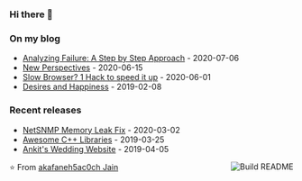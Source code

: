 ### Hi there 👋


### On my blog
<!-- blog starts -->
* [Analyzing Failure: A Step by Step Approach](https://medium.com/@nimish.jain_21547/analyzing-failure-a-step-by-step-approach-e430047995f4) - 2020-07-06
* [New Perspectives](https://medium.com/@jainmukesh/new-perspectives-72516b150a9) - 2020-06-15
* [Slow Browser? 1 Hack to speed it up](https://medium.com/@jainmukesh/slow-browser-1-hack-to-speed-it-up-2c6d90152b7b) - 2020-06-01
* [Desires and Happiness](https://medium.com/@jainmukesh/desires-and-happiness-7a19f737684e) - 2019-02-08
<!-- blog ends -->
</td><td valign="top">

### Recent releases
<!-- recent_releases starts -->
* [NetSNMP Memory Leak Fix](https://github.com/net-snmp/net-snmp/pull/78) - 2020-03-02
* [Awesome C++ Libraries](https://github.com/jain-mukesh/cpp-tools) - 2019-03-25
* [Ankit's Wedding Website](https://github.com/jain-mukesh/ankit-wedding) - 2019-04-05
<!-- recent_releases ends -->
</td></tr></table>

<!-- [![GitHub](https://github-readme-stats.vercel.app/api?username=jain-mukesh)](https://github.com/jain-mukesh) -->

<a href="https://github.com/jain-mukesh/jain-mukesh/actions"><img src="https://github.com/jain-mukesh/jain-mukesh/workflows/Build%20README/badge.svg" align="right" alt="Build README"></a>

⭐️ From [akafaneh5ac0ch Jain](https://github.com/akafaneh5ac0ch)
